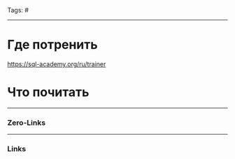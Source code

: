 Tags: #
____
# Где потренить
https://sql-academy.org/ru/trainer

# Что почитать



____
### Zero-Links

____
### Links